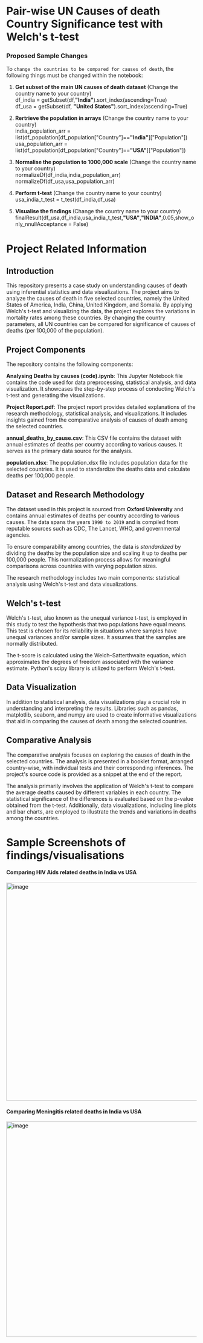 # Pair-wise UN Causes of death Country Significance test with Welch's t-test

### Proposed Sample Changes
To ```change the countries to be compared for causes of death```, the following things must be changed within the notebook:

1. **Get subset of the main UN causes of death dataset** (Change the country name to your country)<br>
df_india = getSubset(df,**"India"**).sort_index(ascending=True)<br>
df_usa = getSubset(df, **"United States"**).sort_index(ascending=True)

2. **Rertrieve the population in arrays** (Change the country name to your country)<br>
india_population_arr = list(df_population[df_population["Country"]==**"India"**]["Population"])<br>
usa_population_arr = list(df_population[df_population["Country"]==**"USA"**]["Population"])

3. **Normalise the population to 1000,000 scale** (Change the country name to your country)<br>
normalizeDf(df_india,india_population_arr)<br>
normalizeDf(df_usa,usa_population_arr)

4. **Perform t-test** (Change the country name to your country)<br>
usa_india_t_test = t_test(df_india,df_usa)<br>

5. **Visualise the findings** (Change the country name to your country)<br>
finalResult(df_usa,df_india,usa_india_t_test,**"USA"**,**"INDIA"**,0.05,show_only_nnullAcceptance = False)

# Project Related Information
## Introduction
This repository presents a case study on understanding causes of death using inferential statistics and data visualizations. The project aims to analyze the causes of death in five selected countries, namely the United States of America, India, China, United Kingdom, and Somalia. By applying Welch's t-test and visualizing the data, the project explores the variations in mortality rates among these countries. By changing the country parameters, all UN countries can be compared for significance of causes of deaths (per 100,000 of the population).

## Project Components
The repository contains the following components:

**Analysing Deaths by causes (code).ipynb**: This Jupyter Notebook file contains the code used for data preprocessing, statistical analysis, and data visualization. It showcases the step-by-step process of conducting Welch's t-test and generating the visualizations.

**Project Report.pdf**: The project report provides detailed explanations of the research methodology, statistical analysis, and visualizations. It includes insights gained from the comparative analysis of causes of death among the selected countries.

**annual_deaths_by_cause.csv**: This CSV file contains the dataset with annual estimates of deaths per country according to various causes. It serves as the primary data source for the analysis.

**population.xlsx**: The population.xlsx file includes population data for the selected countries. It is used to standardize the deaths data and calculate deaths per 100,000 people.

## Dataset and Research Methodology
The dataset used in this project is sourced from **Oxford University** and contains annual estimates of deaths per country according to various causes. The data spans the years ```1990 to 2019``` and is compiled from reputable sources such as CDC, The Lancet, WHO, and governmental agencies.

To ensure comparability among countries, the data is *standardized* by dividing the deaths by the population size and scaling it up to deaths per 100,000 people. This normalization process allows for meaningful comparisons across countries with varying population sizes.

The research methodology includes two main components: statistical analysis using Welch's t-test and data visualizations.

## Welch's t-test
Welch's t-test, also known as the unequal variance t-test, is employed in this study to test the hypothesis that two populations have equal means. This test is chosen for its reliability in situations where samples have unequal variances and/or sample sizes. It assumes that the samples are normally distributed.

The t-score is calculated using the Welch–Satterthwaite equation, which approximates the degrees of freedom associated with the variance estimate. Python's scipy library is utilized to perform Welch's t-test.

## Data Visualization
In addition to statistical analysis, data visualizations play a crucial role in understanding and interpreting the results. Libraries such as pandas, matplotlib, seaborn, and numpy are used to create informative visualizations that aid in comparing the causes of death among the selected countries.

## Comparative Analysis
The comparative analysis focuses on exploring the causes of death in the selected countries. The analysis is presented in a booklet format, arranged country-wise, with individual tests and their corresponding inferences. The project's source code is provided as a snippet at the end of the report.

The analysis primarily involves the application of Welch's t-test to compare the average deaths caused by different variables in each country. The statistical significance of the differences is evaluated based on the p-value obtained from the t-test. Additionally, data visualizations, including line plots and bar charts, are employed to illustrate the trends and variations in deaths among the countries.

# Sample Screenshots of findings/visualisations

#### Comparing HIV Aids related deaths in India vs USA

<img width="576" alt="image" src="https://github.com/shreyansh-2003/Understanding-Causes-of-Death-through-Welch-s-t-test-and-Visualisations/assets/105413094/480cc695-d3d3-40ae-83d1-66d85e917df0">



#### Comparing Meningitis related deaths in India vs USA
<img width="569" alt="image" src="https://github.com/shreyansh-2003/Understanding-Causes-of-Death-through-Welch-s-t-test-and-Visualisations/assets/105413094/5893732d-fb13-4973-bc89-d36670fd428f">

